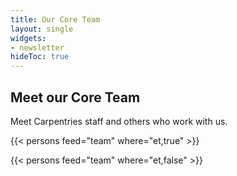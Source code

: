 ```yaml
---
title: Our Core Team
layout: single
widgets:
- newsletter
hideToc: true
---
```



## Meet our Core Team

Meet Carpentries staff and others who work with us.

{{< persons feed="team" where="et,true" >}}

{{< persons feed="team" where="et,false" >}}